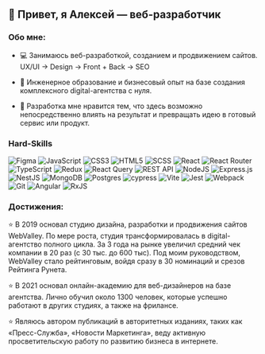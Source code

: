 ## 👋 Привет, я Алексей — веб-разработчик

### Обо мне:
- 💻 Занимаюсь веб-разработкой, созданием и продвижением сайтов. UX/UI -> Design -> Front + Back -> SEO

- 💼 Инженерное образование и бизнесовый опыт на базе создания комплексного digital-агентства с нуля.

- 🌱 Разработка мне нравится тем, что здесь возможно непосредственно влиять на результат и превращать идею в готовый сервис или продукт.

### Hard-Skills 
![Figma](https://img.shields.io/badge/figma.svg)
![JavaScript](https://img.shields.io/badge/javascript-%23323330.svg?style=for-the-badge&logo=javascript&logoColor=%23F7DF1E)
![CSS3](https://img.shields.io/badge/css3-%231572B6.svg?style=for-the-badge&logo=css3&logoColor=white)
![HTML5](https://img.shields.io/badge/html5-%23E34F26.svg?style=for-the-badge&logo=html5&logoColor=white)
![SCSS](https://img.shields.io/badge/SCSS-%23CC6699.svg?style=for-the-badge&logo=sass&logoColor=white)
![React](https://img.shields.io/badge/react-%2320232a.svg?style=for-the-badge&logo=react&logoColor=%2361DAFB)
![React Router](https://img.shields.io/badge/React_Router-CA4245?style=for-the-badge&logo=react-router&logoColor=white)
![TypeScript](https://img.shields.io/badge/typescript-%23007ACC.svg?style=for-the-badge&logo=typescript&logoColor=white)
![Redux](https://img.shields.io/badge/redux-%23593d88.svg?style=for-the-badge&logo=redux&logoColor=white)
![React Query](https://img.shields.io/badge/React%20Query-%23212121.svg?style=for-the-badge&logo=react-query&logoColor=%23FF4154)
![REST API](https://img.shields.io/badge/REST%20API-%23266999.svg?style=for-the-badge)
![NodeJS](https://img.shields.io/badge/node.js-6DA55F?style=for-the-badge&logo=node.js&logoColor=white)
![Express.js](https://img.shields.io/badge/express.js-%23404d59.svg?style=for-the-badge&logo=express&logoColor=%2361DAFB)
![NestJS](https://img.shields.io/badge/nestjs-%23E0234E.svg?style=for-the-badge&logo=nestjs&logoColor=white)
![MongoDB](https://img.shields.io/badge/MongoDB-%234ea94b.svg?style=for-the-badge&logo=mongodb&logoColor=white)
![Postgres](https://img.shields.io/badge/postgres-%23316192.svg?style=for-the-badge&logo=postgresql&logoColor=white)
![cypress](https://img.shields.io/badge/-cypress-%23E5E5E5?style=for-the-badge&logo=cypress&logoColor=058a5e)
![Vite](https://img.shields.io/badge/vite-%23646CFF.svg?style=for-the-badge&logo=vite&logoColor=white)
![Jest](https://img.shields.io/badge/-jest-%23C21325?style=for-the-badge&logo=jest&logoColor=white)
![Webpack](https://img.shields.io/badge/webpack-%238DD6F9.svg?style=for-the-badge&logo=webpack&logoColor=black)
![Git](https://img.shields.io/badge/git-%23F05033.svg?style=for-the-badge&logo=git&logoColor=white)
![Angular](https://img.shields.io/badge/Angular-DD0031?style=for-the-badge&logo=angular&logoColor=white)
![RxJS](https://img.shields.io/badge/RxJS-%23B7178C.svg?style=for-the-badge&logo=reactivex&logoColor=white)

### Достижения:

⭐ В 2019 основал студию дизайна, разработки и продвижения сайтов WebValley. По мере роста, студия трансформировалась в digital-агентство полного цикла. За 3 года на рынке увеличил средний чек компании в 20 раз (с 30 тыс. до 600 тыс). Под моим руководством, WebValley стало рейтинговым, войдя сразу в 30 номинаций и срезов Рейтинга Рунета.

⭐ В 2021 основал онлайн-академию для веб-дизайнеров на базе агентства. Лично обучил около 1300 человек, которые успешно работают в других студиях, а также на фрилансе.

⭐ Являюсь автором публикаций в авторитетных изданиях, таких как «Пресс-Служба», «Новости Маркетинга», веду активную просветительскую работу по развитию бизнеса в интернете.

<!--
**AlexeyGamovWVS/AlexeyGamovWVS** is a ✨ _special_ ✨ repository because its `README.md` (this file) appears on your GitHub profile.

Here are some ideas to get you started:

- 🔭 I’m currently working on ...
- 🌱 I’m currently learning ...
- 👯 I’m looking to collaborate on ...
- 🤔 I’m looking for help with ...
- 💬 Ask me about ...
- 📫 How to reach me: ...
- 😄 Pronouns: ...
- ⚡ Fun fact: ...
-->
